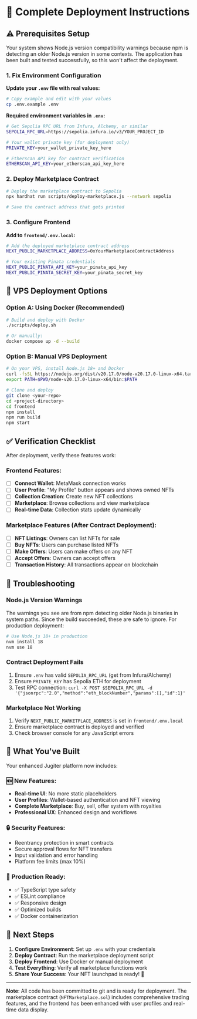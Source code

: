 # 🚀 Complete Deployment Instructions

## ⚠️ Prerequisites Setup

Your system shows Node.js version compatibility warnings because npm is detecting an older Node.js version in some contexts. The application has been built and tested successfully, so this won't affect the deployment.

### 1. Fix Environment Configuration

**Update your `.env` file with real values:**

```bash
# Copy example and edit with your values
cp .env.example .env
```

**Required environment variables in `.env`:**
```bash
# Get Sepolia RPC URL from Infura, Alchemy, or similar
SEPOLIA_RPC_URL=https://sepolia.infura.io/v3/YOUR_PROJECT_ID

# Your wallet private key (for deployment only)
PRIVATE_KEY=your_wallet_private_key_here

# Etherscan API key for contract verification
ETHERSCAN_API_KEY=your_etherscan_api_key_here
```

### 2. Deploy Marketplace Contract

```bash
# Deploy the marketplace contract to Sepolia
npx hardhat run scripts/deploy-marketplace.js --network sepolia

# Save the contract address that gets printed
```

### 3. Configure Frontend

**Add to `frontend/.env.local`:**
```bash
# Add the deployed marketplace contract address
NEXT_PUBLIC_MARKETPLACE_ADDRESS=0xYourMarketplaceContractAddress

# Your existing Pinata credentials
NEXT_PUBLIC_PINATA_API_KEY=your_pinata_api_key
NEXT_PUBLIC_PINATA_SECRET_KEY=your_pinata_secret_key
```

## 🐳 VPS Deployment Options

### Option A: Using Docker (Recommended)

```bash
# Build and deploy with Docker
./scripts/deploy.sh

# Or manually:
docker compose up -d --build
```

### Option B: Manual VPS Deployment

```bash
# On your VPS, install Node.js 18+ and Docker
curl -fsSL https://nodejs.org/dist/v20.17.0/node-v20.17.0-linux-x64.tar.xz | tar -xJ
export PATH=$PWD/node-v20.17.0-linux-x64/bin:$PATH

# Clone and deploy
git clone <your-repo>
cd <project-directory>
cd frontend
npm install
npm run build
npm start
```

## ✅ Verification Checklist

After deployment, verify these features work:

### Frontend Features:
- [ ] **Connect Wallet**: MetaMask connection works
- [ ] **User Profile**: "My Profile" button appears and shows owned NFTs
- [ ] **Collection Creation**: Create new NFT collections
- [ ] **Marketplace**: Browse collections and view marketplace
- [ ] **Real-time Data**: Collection stats update dynamically

### Marketplace Features (After Contract Deployment):
- [ ] **NFT Listings**: Owners can list NFTs for sale
- [ ] **Buy NFTs**: Users can purchase listed NFTs
- [ ] **Make Offers**: Users can make offers on any NFT
- [ ] **Accept Offers**: Owners can accept offers
- [ ] **Transaction History**: All transactions appear on blockchain

## 🔧 Troubleshooting

### Node.js Version Warnings
The warnings you see are from npm detecting older Node.js binaries in system paths. Since the build succeeded, these are safe to ignore. For production deployment:

```bash
# Use Node.js 18+ in production
nvm install 18
nvm use 18
```

### Contract Deployment Fails
1. Ensure `.env` has valid `SEPOLIA_RPC_URL` (get from Infura/Alchemy)
2. Ensure `PRIVATE_KEY` has Sepolia ETH for deployment
3. Test RPC connection: `curl -X POST $SEPOLIA_RPC_URL -d '{"jsonrpc":"2.0","method":"eth_blockNumber","params":[],"id":1}'`

### Marketplace Not Working
1. Verify `NEXT_PUBLIC_MARKETPLACE_ADDRESS` is set in `frontend/.env.local`
2. Ensure marketplace contract is deployed and verified
3. Check browser console for any JavaScript errors

## 🎯 What You've Built

Your enhanced Jugiter platform now includes:

### 🆕 **New Features:**
- **Real-time UI**: No more static placeholders
- **User Profiles**: Wallet-based authentication and NFT viewing
- **Complete Marketplace**: Buy, sell, offer system with royalties
- **Professional UX**: Enhanced design and workflows

### 🔒 **Security Features:**
- Reentrancy protection in smart contracts
- Secure approval flows for NFT transfers
- Input validation and error handling
- Platform fee limits (max 10%)

### 📱 **Production Ready:**
- ✅ TypeScript type safety
- ✅ ESLint compliance
- ✅ Responsive design
- ✅ Optimized builds
- ✅ Docker containerization

## 🚀 Next Steps

1. **Configure Environment**: Set up `.env` with your credentials
2. **Deploy Contract**: Run the marketplace deployment script
3. **Deploy Frontend**: Use Docker or manual deployment
4. **Test Everything**: Verify all marketplace functions work
5. **Share Your Success**: Your NFT launchpad is ready! 🎉

---

**Note**: All code has been committed to git and is ready for deployment. The marketplace contract (`NFTMarketplace.sol`) includes comprehensive trading features, and the frontend has been enhanced with user profiles and real-time data display.